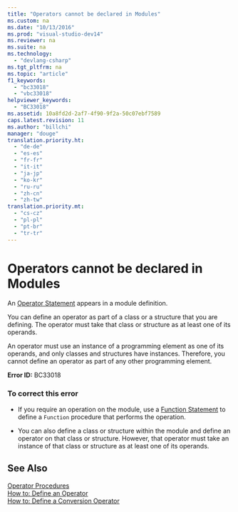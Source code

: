```yaml
---
title: "Operators cannot be declared in Modules"
ms.custom: na
ms.date: "10/13/2016"
ms.prod: "visual-studio-dev14"
ms.reviewer: na
ms.suite: na
ms.technology: 
  - "devlang-csharp"
ms.tgt_pltfrm: na
ms.topic: "article"
f1_keywords: 
  - "bc33018"
  - "vbc33018"
helpviewer_keywords: 
  - "BC33018"
ms.assetid: 10a8fd2d-2af7-4f90-9f2a-50c07ebf7589
caps.latest.revision: 11
ms.author: "billchi"
manager: "douge"
translation.priority.ht: 
  - "de-de"
  - "es-es"
  - "fr-fr"
  - "it-it"
  - "ja-jp"
  - "ko-kr"
  - "ru-ru"
  - "zh-cn"
  - "zh-tw"
translation.priority.mt: 
  - "cs-cz"
  - "pl-pl"
  - "pt-br"
  - "tr-tr"
---
```

# Operators cannot be declared in Modules
An [Operator Statement](../Topic/Operator%20Statement.md) appears in a module definition.  
  
 You can define an operator as part of a class or a structure that you are defining. The operator must take that class or structure as at least one of its operands.  
  
 An operator must use an instance of a programming element as one of its operands, and only classes and structures have instances. Therefore, you cannot define an operator as part of any other programming element.  
  
 **Error ID:** BC33018  
  
### To correct this error  
  
-   If you require an operation on the module, use a [Function Statement](../Topic/Function%20Statement%20\(Visual%20Basic\).md) to define a `Function` procedure that performs the operation.  
  
-   You can also define a class or structure within the module and define an operator on that class or structure. However, that operator must take an instance of that class or structure as at least one of its operands.  
  
## See Also  
 [Operator Procedures](../Topic/Operator%20Procedures%20\(Visual%20Basic\).md)   
 [How to: Define an Operator](../Topic/How%20to:%20Define%20an%20Operator%20\(Visual%20Basic\).md)   
 [How to: Define a Conversion Operator](../Topic/How%20to:%20Define%20a%20Conversion%20Operator%20\(Visual%20Basic\).md)
